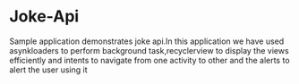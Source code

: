# Joke-Api
Sample application demonstrates joke api.In this application we have used asynkloaders to perform background task,recyclerview to display the views efficiently and intents to navigate from one activity to other and the alerts to alert the user using it


